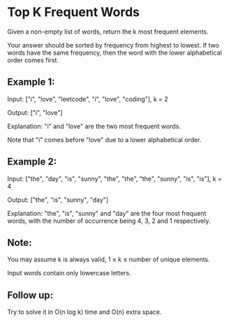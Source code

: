 # Top K Frequent Words

Given a non-empty list of words, return the k most frequent elements.

Your answer should be sorted by frequency from highest to lowest. If two words have the same frequency, then the word with the lower alphabetical order comes first.

## Example 1:

Input: ["i", "love", "leetcode", "i", "love", "coding"], k = 2

Output: ["i", "love"]

Explanation: "i" and "love" are the two most frequent words.

Note that "i" comes before "love" due to a lower alphabetical order.

## Example 2:

Input: ["the", "day", "is", "sunny", "the", "the", "the", "sunny", "is", "is"], k = 4

Output: ["the", "is", "sunny", "day"]

Explanation: "the", "is", "sunny" and "day" are the four most frequent words,
with the number of occurrence being 4, 3, 2 and 1 respectively.

## Note:

You may assume k is always valid, 1 ≤ k ≤ number of unique elements.

Input words contain only lowercase letters.

## Follow up:

Try to solve it in O(n log k) time and O(n) extra space.